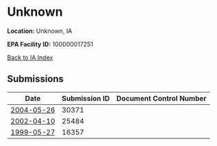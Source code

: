 # Unknown

**Location:** Unknown, IA

**EPA Facility ID:** 100000017251

[Back to IA Index](../../index.md)

## Submissions

| Date | Submission ID | Document Control Number |
|------|--------------|-------------------------|
| [2004-05-26](submissions/30371.md) | 30371 |  |
| [2002-04-10](submissions/25484.md) | 25484 |  |
| [1999-05-27](submissions/16357.md) | 16357 |  |
